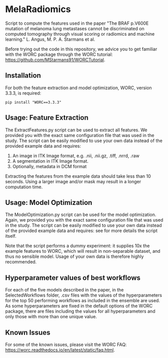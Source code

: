 # MelaRadiomics
Script to compute the features used in the paper "The BRAF p.V600E mutation of melanoma lung metastases cannot be discriminated on computed tomography through visual scoring or radiomics and machine learning." L. Angus, M. P. A. Starmans et al.

Before trying out the code in this repository, we advice you to get
familiar with the WORC package through the WORC tutorial:
https://github.com/MStarmans91/WORCTutorial.

## Installation
For both the feature extraction and model optimization, WORC, version 3.3.3,
is required:

    pip install "WORC==3.3.3"

## Usage: Feature Extraction
The ExtractFeatures.py script can be used to extract all features. We provided
you with the exact same configuration file that was used in the study. The
script can be easily modified to use your own data instead of the
provided example data and requires:

1. An image in ITK Image format, e.g. .nii, .nii.gz, .tiff, .nrrd, .raw
2. A segmentation in ITK Image format.
3. Optionally, metadata in DCM format

Extracting the features from the example data should take less than 10 seconds.
Using a larger image and/or mask may result in a longer computation time.

## Usage: Model Optimization
The ModelOptimization.py script can be used for the model optimization. Again,
we provided you with the exact same configuration file that was used in the study.
The script can be easily modified to use your own data instead of the
provided example data and requires: see for more details the script itself.

Note that the script performs a dummy experiment: it supplies 10x the example
features to WORC, which will result in non-separable dataset, and thus no
sensible model. Usage of your own data is therefore highly recommended.

## Hyperparameter values of best workflows
For each of the five models described in the paper, in the SelectedWorkflows
folder, .csv files with the values of the hyperparameters for the top 50
performing workflows as included in the ensemble are used. As some
hyperparameters are fixed in the default options of the WORC package,
there are files including the values for all hyperparameters and only those
with more than one unique value.

## Known Issues
For some of the known issues, please visit the WORC FAQ:
https://worc.readthedocs.io/en/latest/static/faq.html.
